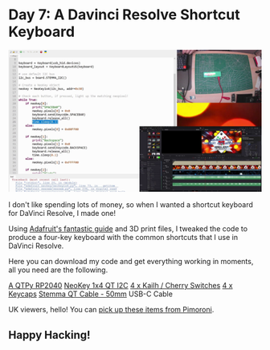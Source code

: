 # Day 7: A Davinci Resolve Shortcut Keyboard

![Running project](https://github.com/lesp/MakerAdvent2023/blob/main/Day%207%20-%20Shortcut%20Keyboard/day7.png?raw=true)

I don't like spending lots of money, so when I wanted a shortcut keyboard for DaVinci Resolve, I made one!

Using [Adafruit's fantastic guide](https://learn.adafruit.com/neokey-emoji-keyboard/overview) and 3D print files, I tweaked the code to produce a four-key keyboard with the common shortcuts that I use in DaVinci Resolve.

Here you can download my code and get everything working in moments, all you need are the following.

[A QTPy RP2040](https://www.adafruit.com/product/4900)
[NeoKey 1x4 QT I2C](https://www.adafruit.com/product/4980)
[4 x Kailh / Cherry Switches](https://www.adafruit.com/product/4996)
[4 x Keycaps](https://www.adafruit.com/product/5097)
[Stemma QT Cable - 50mm](https://www.adafruit.com/product/4399)
USB-C Cable

UK viewers, hello! You can [pick up these items from Pimoroni](https://shop.pimoroni.com/).

## Happy Hacking!